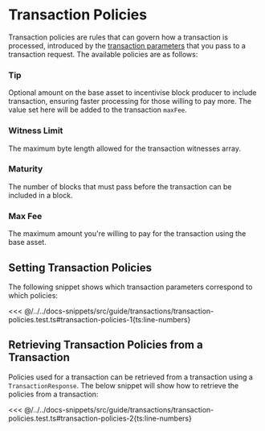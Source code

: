 # Transaction Policies

Transaction policies are rules that can govern how a transaction is processed, introduced by the [transaction parameters](./transaction-parameters.md) that you pass to a transaction request. The available policies are as follows:

### Tip

Optional amount on the base asset to incentivise block producer to include transaction, ensuring faster processing for those willing to pay more. The value set here will be added to the transaction `maxFee`.

### Witness Limit

The maximum byte length allowed for the transaction witnesses array.

### Maturity

The number of blocks that must pass before the transaction can be included in a block.

### Max Fee

The maximum amount you're willing to pay for the transaction using the base asset.

## Setting Transaction Policies

The following snippet shows which transaction parameters correspond to which policies:

<<< @/../../docs-snippets/src/guide/transactions/transaction-policies.test.ts#transaction-policies-1{ts:line-numbers}

## Retrieving Transaction Policies from a Transaction

Policies used for a transaction can be retrieved from a transaction using a `TransactionResponse`. The below snippet will show how to retrieve the policies from a transaction:

<<< @/../../docs-snippets/src/guide/transactions/transaction-policies.test.ts#transaction-policies-2{ts:line-numbers}
